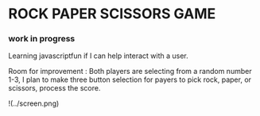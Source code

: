 # ROCK PAPER SCISSORS GAME
### work in progress

Learning javascriptfun if I can help interact with a user.

Room for improvement :
Both players are selecting from a random number 1-3, I plan to make three button selection for payers to pick rock, paper, or scissors, process the score.

!(../screen.png)
